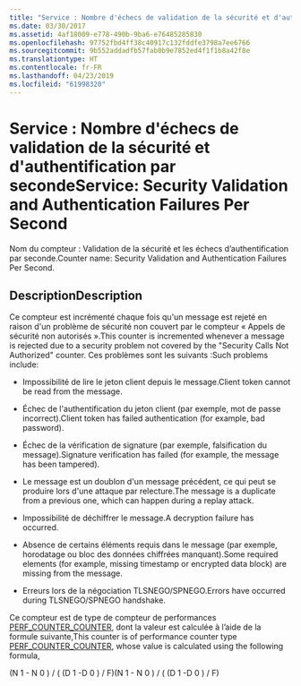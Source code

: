 ```yaml
---
title: "Service : Nombre d'échecs de validation de la sécurité et d'authentification par seconde"
ms.date: 03/30/2017
ms.assetid: 4af18009-e778-490b-9ba6-e76485285830
ms.openlocfilehash: 97752fbd4ff38c40917c132fddfe3798a7ee6766
ms.sourcegitcommit: 9b552addadfb57fab0b9e7852ed4f1f1b8a42f8e
ms.translationtype: HT
ms.contentlocale: fr-FR
ms.lasthandoff: 04/23/2019
ms.locfileid: "61998320"
---
```

# <a name="service-security-validation-and-authentication-failures-per-second"></a><span data-ttu-id="4c1b8-102">Service : Nombre d'échecs de validation de la sécurité et d'authentification par seconde</span><span class="sxs-lookup"><span data-stu-id="4c1b8-102">Service: Security Validation and Authentication Failures Per Second</span></span>
<span data-ttu-id="4c1b8-103">Nom du compteur : Validation de la sécurité et les échecs d’authentification par seconde.</span><span class="sxs-lookup"><span data-stu-id="4c1b8-103">Counter name: Security Validation and Authentication Failures Per Second.</span></span>  
  
## <a name="description"></a><span data-ttu-id="4c1b8-104">Description</span><span class="sxs-lookup"><span data-stu-id="4c1b8-104">Description</span></span>  
 <span data-ttu-id="4c1b8-105">Ce compteur est incrémenté chaque fois qu'un message est rejeté en raison d'un problème de sécurité non couvert par le compteur « Appels de sécurité non autorisés ».</span><span class="sxs-lookup"><span data-stu-id="4c1b8-105">This counter is incremented whenever a message is rejected due to a security problem not covered by the "Security Calls Not Authorized" counter.</span></span> <span data-ttu-id="4c1b8-106">Ces problèmes sont les suivants :</span><span class="sxs-lookup"><span data-stu-id="4c1b8-106">Such problems include:</span></span>  
  
- <span data-ttu-id="4c1b8-107">Impossibilité de lire le jeton client depuis le message.</span><span class="sxs-lookup"><span data-stu-id="4c1b8-107">Client token cannot be read from the message.</span></span>  
  
- <span data-ttu-id="4c1b8-108">Échec de l'authentification du jeton client (par exemple, mot de passe incorrect).</span><span class="sxs-lookup"><span data-stu-id="4c1b8-108">Client token has failed authentication (for example, bad password).</span></span>  
  
- <span data-ttu-id="4c1b8-109">Échec de la vérification de signature (par exemple, falsification du message).</span><span class="sxs-lookup"><span data-stu-id="4c1b8-109">Signature verification has failed (for example, the message has been tampered).</span></span>  
  
- <span data-ttu-id="4c1b8-110">Le message est un doublon d'un message précédent, ce qui peut se produire lors d'une attaque par relecture.</span><span class="sxs-lookup"><span data-stu-id="4c1b8-110">The message is a duplicate from a previous one, which can happen during a replay attack.</span></span>  
  
- <span data-ttu-id="4c1b8-111">Impossibilité de déchiffrer le message.</span><span class="sxs-lookup"><span data-stu-id="4c1b8-111">A decryption failure has occurred.</span></span>  
  
- <span data-ttu-id="4c1b8-112">Absence de certains éléments requis dans le message (par exemple, horodatage ou bloc des données chiffrées manquant).</span><span class="sxs-lookup"><span data-stu-id="4c1b8-112">Some required elements (for example, missing timestamp or encrypted data block) are missing from the message.</span></span>  
  
- <span data-ttu-id="4c1b8-113">Erreurs lors de la négociation TLSNEGO/SPNEGO.</span><span class="sxs-lookup"><span data-stu-id="4c1b8-113">Errors have occurred during TLSNEGO/SPNEGO handshake.</span></span>  
  
 <span data-ttu-id="4c1b8-114">Ce compteur est de type de compteur de performances [PERF_COUNTER_COUNTER](https://go.microsoft.com/fwlink/?LinkID=94649), dont la valeur est calculée à l’aide de la formule suivante,</span><span class="sxs-lookup"><span data-stu-id="4c1b8-114">This counter is of performance counter type [PERF_COUNTER_COUNTER](https://go.microsoft.com/fwlink/?LinkID=94649), whose value is calculated using the following formula,</span></span>  
  
 <span data-ttu-id="4c1b8-115">(N 1 - N 0 ) / ( (D 1 -D 0 ) / F)</span><span class="sxs-lookup"><span data-stu-id="4c1b8-115">(N 1 - N 0 ) / ( (D 1 -D 0 ) / F)</span></span>
